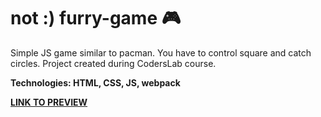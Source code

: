 # not :) furry-game :video_game:
Simple JS game similar to pacman.
You have to control square and catch circles. Project created during CodersLab course.

**Technologies: HTML, CSS, JS, webpack**

<a href="https://karminkarmen.github.io/furry-game/">**LINK TO PREVIEW**</a>
